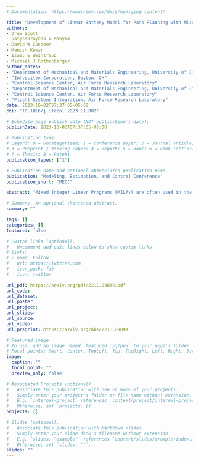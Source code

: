 ```yaml
---
# Documentation: https://wowchemy.com/docs/managing-content/

title: "Development of Linear Battery Model for Path Planning with Mixed Integer Linear Programming: Simulated and Experimental Validation"
authors: 
- Drew Scott
- Satyanarayana G Manyam
- David W Casbeer
- Manish Kumar
- Isaac E Weintraub
- Michael J Rothenberger
author_notes:
- "Department of Mechanical and Materials Engineering, University of Cincinnati"
- "Infoscitex Corporation, Dayton, OH"
- "Control Science Center, Air Force Research Laboratory"
- "Department of Mechanical and Materials Engineering, University of Cincinnati"
- "Control Science Center, Air Force Research Laboratory"
- "Flight Systems Integration, Air Force Research Laboratory"
date: 2023-10-02T07:37:05-05:00
doi: "10.1016/j.ifacol.2023.11.002"

# Schedule page publish date (NOT publication's date).
publishDate: 2023-10-02T07:37:05-05:00

# Publication type.
# Legend: 0 = Uncategorized; 1 = Conference paper; 2 = Journal article;
# 3 = Preprint / Working Paper; 4 = Report; 5 = Book; 6 = Book section;
# 7 = Thesis; 8 = Patent
publication_types: ["1"]

# Publication name and optional abbreviated publication name.
publication: "Modeling, Estimation, and Control Conference"
publication_short: "MECC"

abstract: "Mixed Integer Linear Programs (MILPs) are often used in the path planning of both ground and aerial vehicles. Such a formulation of the path planning problem requires a linear objective function and constraints, limiting the fidelity of the the tracking of vehicle states. One such parameter is the state of charge of the battery used to power the vehicle. Accurate battery state estimation requires nonlinear differential equations to be solved. This state estimation is important in path planning to ensure flyable paths, however when using MILPs to formulate the path planning problem these nonlinear equations cannot be implemented. Poor accuracy in battery estimation during the path planning runs the risk of the planned path being feasible by the estimation model but in reality will deplete the battery to a critical level. To the end of higher accuracy battery estimation within a MILP, we present here a simple linear battery model which predicts the change in state-of-charge (SOC) of a battery given a power draw and duration. This model accounts for changes in battery voltage due to applied electrical load and changes in battery SOC. The battery model is presented and then tested against alternate battery models in numerical and in experimental tests. Further, the effect the proposed linear model has over a simpler SOC estimation on the time-to-solve a resource constrained shortest path problem is also evaluated, implemented in two different algorithms. It is seen that the linear model performs well in battery state estimation while remaining implementable in a Linear Program or MILP, with little affect on the time-to-solve."

# Summary. An optional shortened abstract.
summary: ""

tags: []
categories: []
featured: false

# Custom links (optional).
#   Uncomment and edit lines below to show custom links.
# links:
# - name: Follow
#   url: https://twitter.com
#   icon_pack: fab
#   icon: twitter

url_pdf: https://arxiv.org/pdf/2211.09899.pdf
url_code:
url_dataset:
url_poster:
url_project:
url_slides:
url_source:
url_video:
url_preprint: https://arxiv.org/abs/2211.09899

# Featured image
# To use, add an image named `featured.jpg/png` to your page's folder. 
# Focal points: Smart, Center, TopLeft, Top, TopRight, Left, Right, BottomLeft, Bottom, BottomRight.
image:
  caption: ""
  focal_point: ""
  preview_only: false

# Associated Projects (optional).
#   Associate this publication with one or more of your projects.
#   Simply enter your project's folder or file name without extension.
#   E.g. `internal-project` references `content/project/internal-project/index.md`.
#   Otherwise, set `projects: []`.
projects: []

# Slides (optional).
#   Associate this publication with Markdown slides.
#   Simply enter your slide deck's filename without extension.
#   E.g. `slides: "example"` references `content/slides/example/index.md`.
#   Otherwise, set `slides: ""`.
slides: ""
---
```


